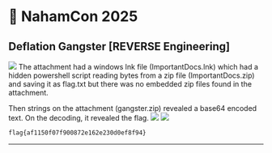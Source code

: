 
# 🏁 NahamCon 2025

## Deflation Gangster [REVERSE Engineering]
<img src="/images/DeflationGangster1.png)">
The attachment had a windows lnk file (ImportantDocs.lnk) which had a hidden powershell script reading bytes from a zip file (ImportantDocs.zip) and saving it as flag.txt but there was no embedded zip files found in the attachment.

Then strings on the attachment (gangster.zip)  revealed a base64 encoded text. On the decoding, it revealed the flag.
<img src="/images/DeflationGangster2.png)">
<img src="/images/DeflationGangster3.png)">


```bash
flag{af1150f07f900872e162e230d0ef8f94}
```
---
